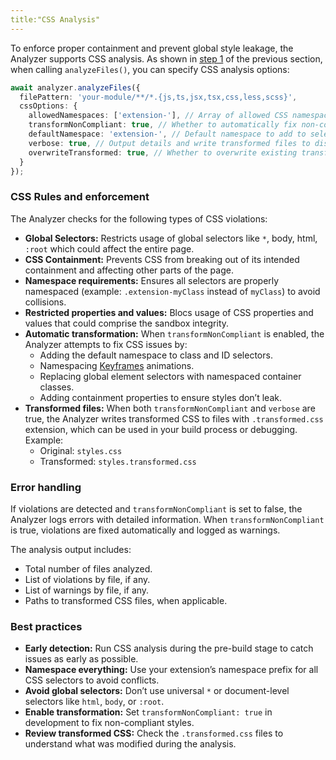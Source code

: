 ```yaml
---
title:"CSS Analysis"
---
```


To enforce proper containment and prevent global style leakage, the Analyzer supports CSS analysis. As shown in [step 1](#instructions) of the previous section, when calling `analyzeFiles()`, you can specify CSS analysis options:

```typescript
await analyzer.analyzeFiles({
  filePattern: 'your-module/**/*.{js,ts,jsx,tsx,css,less,scss}',
  cssOptions: {
    allowedNamespaces: ['extension-'], // Array of allowed CSS namespace prefixes
    transformNonCompliant: true, // Whether to automatically fix non-compliant CSS
    defaultNamespace: 'extension-', // Default namespace to add to selectors
    verbose: true, // Output details and write transformed files to disk
    overwriteTransformed: true, // Whether to overwrite existing transformed files
  }
});
```

### CSS Rules and enforcement

The Analyzer checks for the following types of CSS violations:

- **Global Selectors:** Restricts usage of global selectors like `*`, body, html, `:root` which could affect the entire page.
- **CSS Containment:** Prevents CSS from breaking out of its intended containment and affecting other parts of the page.
- **Namespace requirements:** Ensures all selectors are properly namespaced (example: `.extension-myClass` instead of `myClass`) to avoid collisions.
- **Restricted properties and values:** Blocs usage of CSS properties and values that could comprise the sandbox integrity.
- **Automatic transformation:** When `transformNonCompliant` is enabled, the Analyzer attempts to fix CSS issues by:
  - Adding the default namespace to class and ID selectors.
  - Namespacing [Keyframes](https://github.com/Keyframes) animations.
  - Replacing global element selectors with namespaced container classes.
  - Adding containment properties to ensure styles don’t leak.
- **Transformed files:** When both `transformNonCompliant` and `verbose` are true, the Analyzer writes transformed CSS to files with `.transformed.css` extension, which can be used in your build process or debugging. Example:
  - Original: `styles.css`
  - Transformed: `styles.transformed.css`

### Error handling

If violations are detected and `transformNonCompliant` is set to false, the Analyzer logs errors with detailed information. When `transformNonCompliant` is true, violations are fixed automatically and logged as warnings.

The analysis output includes:
- Total number of files analyzed.
- List of violations by file, if any.
- List of warnings by file, if any.
- Paths to transformed CSS files, when applicable.

### Best practices

- **Early detection:** Run CSS analysis during the pre-build stage to catch issues as early as possible.
- **Namespace everything:** Use your extension’s namespace prefix for all CSS selectors to avoid conflicts.
- **Avoid global selectors:** Don’t use universal `*` or document-level selectors like `html`, `body`, or `:root`.
- **Enable transformation:** Set `transformNonCompliant: true` in development to fix non-compliant styles.
- **Review transformed CSS:** Check the `.transformed.css` files to understand what was modified during the analysis.
